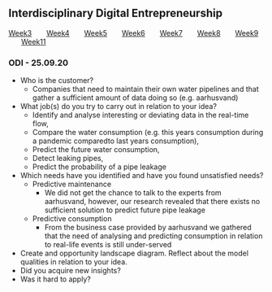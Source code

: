 ## Interdisciplinary Digital Entrepreneurship

[Week3](../README.md) &ensp;&ensp;&ensp; [Week4](./week4.md) &ensp;&ensp;&ensp; [Week5](./week5.md) &ensp;&ensp;&ensp; [Week6](./week6.md)
&ensp;&ensp;&ensp; [Week7](./week7.md) &ensp;&ensp;&ensp; [Week8](./week8.md) &ensp;&ensp;&ensp; [Week9](./week9.md) &ensp;&ensp;&ensp; [Week11](./week11.md)

### ODI - 25.09.20

- Who is the customer? 
  * Companies that need to maintain their own water pipelines and that gather a sufficient amount of data doing so (e.g. aarhusvand)
- What job(s) do you try to carry out in relation to your idea?
  * Identify and analyse interesting or deviating data in the real-time flow,
  * Compare the water consumption (e.g.  this years consumption during a pandemic comparedto last years consumption),
  * Predict the future water consumption,
  * Detect leaking pipes,
  * Predict the probability of a pipe leakage
- Which needs have you identified and have you found unsatisfied needs? 
  * Predictive maintenance 
    - We did not get the chance to talk to the experts from aarhusvand, however, our research revealed that there exists no sufficient solution to predict future pipe leakage 
  * Predictive consumption 
    - From the business case provided by aarhusvand we gathered that the need of analysing and predicting consumption in relation to real-life events is still under-served
- Create and opportunity landscape diagram. Reflect about the model qualities in relation to your idea. 
- Did you acquire new insights? 
- Was it hard to apply? 
